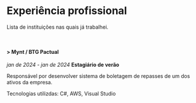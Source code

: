 # Experiência profissional

Lista de instituições nas quais já trabalhei.

<br/>

#### > Mynt / BTG Pactual
*jan de 2024 - jan de 2024*
**Estagiário de verão**

Responsável por desenvolver sistema de boletagem de repasses de um dos ativos da empresa.

Tecnologias utilizdas: C#, AWS, Visual Studio

